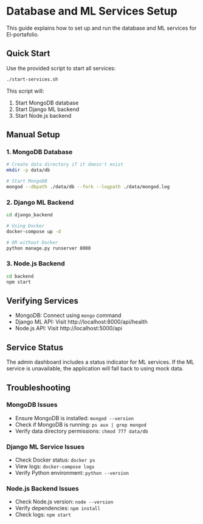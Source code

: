 # Database and ML Services Setup

This guide explains how to set up and run the database and ML services for El-portafolio.

## Quick Start

Use the provided script to start all services:

```bash
./start-services.sh
```

This script will:
1. Start MongoDB database
2. Start Django ML backend
3. Start Node.js backend

## Manual Setup

### 1. MongoDB Database

```bash
# Create data directory if it doesn't exist
mkdir -p data/db

# Start MongoDB
mongod --dbpath ./data/db --fork --logpath ./data/mongod.log
```

### 2. Django ML Backend

```bash
cd django_backend

# Using Docker
docker-compose up -d

# OR without Docker
python manage.py runserver 8000
```

### 3. Node.js Backend

```bash
cd backend
npm start
```

## Verifying Services

- MongoDB: Connect using `mongo` command
- Django ML API: Visit http://localhost:8000/api/health
- Node.js API: Visit http://localhost:5000/api

## Service Status

The admin dashboard includes a status indicator for ML services. If the ML service is unavailable, the application will fall back to using mock data.

## Troubleshooting

### MongoDB Issues
- Ensure MongoDB is installed: `mongod --version`
- Check if MongoDB is running: `ps aux | grep mongod`
- Verify data directory permissions: `chmod 777 data/db`

### Django ML Service Issues
- Check Docker status: `docker ps`
- View logs: `docker-compose logs`
- Verify Python environment: `python --version`

### Node.js Backend Issues
- Check Node.js version: `node --version`
- Verify dependencies: `npm install`
- Check logs: `npm start`